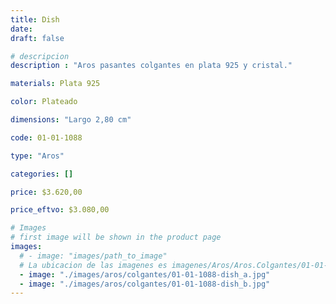 ```yaml
---
title: Dish
date: 
draft: false

# descripcion
description : "Aros pasantes colgantes en plata 925 y cristal."

materials: Plata 925

color: Plateado

dimensions: "Largo 2,80 cm"

code: 01-01-1088

type: "Aros"

categories: []

price: $3.620,00

price_eftvo: $3.080,00

# Images
# first image will be shown in the product page
images:
  # - image: "images/path_to_image"
  # La ubicacion de las imagenes es imagenes/Aros/Aros.Colgantes/01-01-1088-dish
  - image: "./images/aros/colgantes/01-01-1088-dish_a.jpg"
  - image: "./images/aros/colgantes/01-01-1088-dish_b.jpg"
---
```

